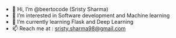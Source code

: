 - 👋 Hi, I’m @beertocode (Sristy Sharma)
- 👀 I’m interested in Software development and Machine learning
- 🌱 I’m currently learning Flask and Deep Learning
- 📫 Reach me at : sristy.sharma98@gmail.com

<!---
beertocode/beertocode is a ✨ special ✨ repository because its `README.md` (this file) appears on your GitHub profile.
You can click the Preview link to take a look at your changes.
--->

